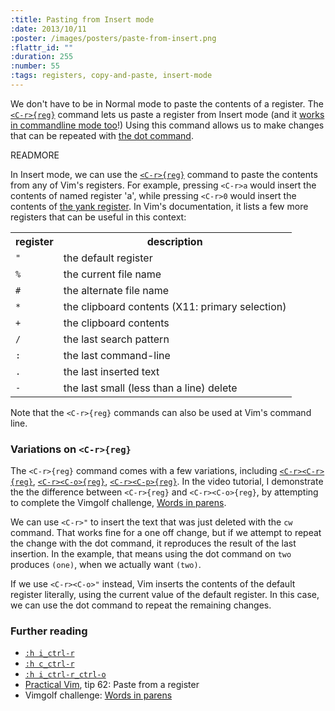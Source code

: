 ```yaml
--- 
:title: Pasting from Insert mode
:date: 2013/10/11
:poster: /images/posters/paste-from-insert.png
:flattr_id: ""
:duration: 255
:number: 55
:tags: registers, copy-and-paste, insert-mode
---
```


We don't have to be in Normal mode to paste the contents of a register. The [`<C-r>{reg}`][cr] command lets us paste a register from Insert mode (and it [works in commandline mode too][ccr]!) Using this command allows us to make changes that can be repeated with [the dot command][dot].

[cr]: http://vimdoc.sourceforge.net/htmldoc/insert.html#i_CTRL-r
[ccr]: http://vimdoc.sourceforge.net/htmldoc/cmdline.html#c_CTRL-r
[dot]: http://vimdoc.sourceforge.net/htmldoc/repeat.html#.


READMORE


In Insert mode, we can use the [`<C-r>{reg}`][cr] command to paste the contents from any of Vim's registers. For example, pressing `<C-r>a` would insert the contents of named register 'a', while pressing `<C-r>0` would insert the contents of [the yank register][yank-register]. In Vim's documentation, it lists a few more registers that can be useful in this context:

<table>
  <tr>
    <th>register</th>
    <th>description</th>
    <tr>
    <td><code>"</code></td>
    <td>the default register</td>
    </tr>
    <tr>
    <td><code>%</code></td>
    <td>the current file name</td>
    </tr>
    <tr>
    <td><code>#</code></td>
    <td>the alternate file name</td>
    </tr>
    <tr>
    <td><code>*</code></td>
    <td>the clipboard contents (X11: primary selection)</td>
    </tr>
    <tr>
    <td><code>+</code></td>
    <td>the clipboard contents</td>
    </tr>
    <tr>
    <td><code>/</code></td>
    <td>the last search pattern</td>
    </tr>
    <tr>
    <td><code>:</code></td>
    <td>the last command-line</td>
    </tr>
    <tr>
    <td><code>.</code></td>
    <td>the last inserted text</td>
    </tr>
    <tr>
    <td><code>-</code></td>
    <td>the last small (less than a line) delete</td>
    </tr>
  </tr>
</table>

Note that the `<C-r>{reg}` commands can also be used at Vim's command line.

### Variations on `<C-r>{reg}`

The `<C-r>{reg}` command comes with a few variations, including [`<C-r><C-r>{reg}`][rr],  [`<C-r><C-o>{reg}`][ro], [`<C-r><C-p>{reg}`][rp]. In the video tutorial, I demonstrate the the difference between `<C-r>{reg}` and `<C-r><C-o>{reg}`, by attempting to complete the Vimgolf challenge, [Words in parens][golf].

We can use `<C-r>"` to insert the text that was just deleted with the `cw` command. That works fine for a one off change, but if we attempt to repeat the change with the dot command, it reproduces the result of the last insertion. In the example, that means using the dot command on `two` produces `(one)`, when we actually want `(two)`.

If we use `<C-r><C-o>"` instead, Vim inserts the contents of the default register literally, using the current value of the default register. In this case, we can use the dot command to repeat the remaining changes. 

### Further reading

* [`:h i_ctrl-r`](http://vimdoc.sourceforge.net/htmldoc/insert.html#i_CTRL-r)
* [`:h c_ctrl-r`](http://vimdoc.sourceforge.net/htmldoc/cmdline.html#c_CTRL-r)
* [`:h i_ctrl-r_ctrl-o`][ro]
* [Practical Vim][pv], tip 62: Paste from a register
* Vimgolf challenge: [Words in parens][golf]

[golf]: http://vimgolf.com/challenges/5192f96ad8df110002000002
[pv]: http://pragprog.com/book/dnvim/practical-vim
[dot]: http://vimdoc.sourceforge.net/htmldoc/repeat.html#.
[cr]: http://vimdoc.sourceforge.net/htmldoc/insert.html#i_CTRL-r
[yank-register]: /e/52
[ro]: http://vimdoc.sourceforge.net/htmldoc/insert.html#i_CTRL-r_ctrl-o
[rr]: http://vimdoc.sourceforge.net/htmldoc/insert.html#i_CTRL-r_ctrl-r
[rp]: http://vimdoc.sourceforge.net/htmldoc/insert.html#i_CTRL-r_ctrl-p
